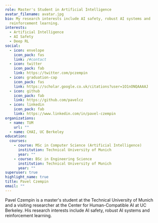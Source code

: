 ```yaml
---
role: Master's Student in Artificial Intelligence
avatar_filename: avatar.jpg
bio: My research interests include AI safety, robust AI systems and
  reinforcement learning.
interests:
  - Artificial Intelligence
  - AI Safety
  - Deep RL
social:
  - icon: envelope
    icon_pack: fas
    link: /#contact
  - icon: twitter
    icon_pack: fab
    link: https://twitter.com/pczempin
  - icon: graduation-cap
    icon_pack: fas
    link: https://scholar.google.co.uk/citations?user=1O1nONQAAAAJ
  - icon: github
    icon_pack: fab
    link: https://github.com/pavelcz
  - icon: linkedin
    icon_pack: fab
    link: https://www.linkedin.com/in/pavel-czempin
organizations:
  - name: TUM
    url: ""
  - name: CHAI, UC Berkeley
education:
  courses:
    - course: MSc in Computer Science (Artificial Intelligence)
      institution: Technical University of Munich
      year: ""
    - course: BSc in Engineering Science
      institution: Technical University of Munich
      year: ""
superuser: true
highlight_name: true
title: Pavel Czempin
email: ""
---
```

Pavel Czempin is a master's student at the Technical University of Munich and a visiting researcher at the Center for Human-Compatible AI at UC Berkeley. His research interests include AI safety, robust AI systems and reinforcement learning.